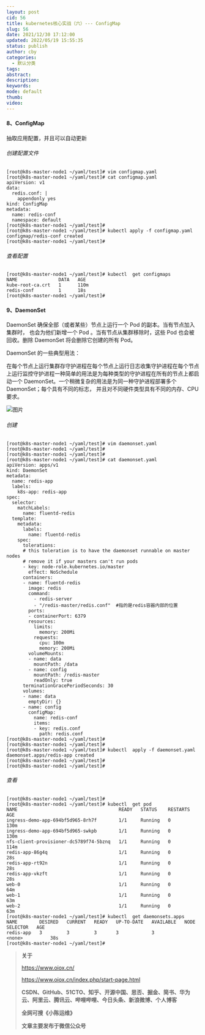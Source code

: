 ```yaml
---
layout: post
cid: 56
title: kubernetes核心实战（六）--- ConfigMap
slug: 56
date: 2021/12/30 17:12:00
updated: 2022/05/19 15:55:35
status: publish
author: cby
categories: 
  - 默认分类
tags: 
abstract: 
description: 
keywords: 
mode: default
thumb: 
video: 
---
```



#### 8、ConfigMap

抽取应用配置，并且可以自动更新

###### 创建配置文件  

```
[root@k8s-master-node1 ~/yaml/test]# vim configmap.yaml
[root@k8s-master-node1 ~/yaml/test]# cat configmap.yaml 
apiVersion: v1
data:   
  redis.conf: |
    appendonly yes
kind: ConfigMap
metadata:
  name: redis-conf
  namespace: default
[root@k8s-master-node1 ~/yaml/test]# 
[root@k8s-master-node1 ~/yaml/test]# kubectl apply -f configmap.yaml 
configmap/redis-conf created
[root@k8s-master-node1 ~/yaml/test]#
```

  

###### 查看配置

```
[root@k8s-master-node1 ~/yaml/test]# kubectl  get configmaps 
NAME               DATA   AGE
kube-root-ca.crt   1      110m
redis-conf         1      18s
[root@k8s-master-node1 ~/yaml/test]#
```

  

  

#### 9、DaemonSet

DaemonSet 确保全部（或者某些）节点上运行一个 Pod 的副本。当有节点加入集群时， 也会为他们新增一个 Pod 。当有节点从集群移除时，这些 Pod 也会被回收。删除 DaemonSet 将会删除它创建的所有 Pod。

DaemonSet 的一些典型用法：

在每个节点上运行集群存守护进程在每个节点上运行日志收集守护进程在每个节点上运行监控守护进程一种简单的用法是为每种类型的守护进程在所有的节点上都启动一个 DaemonSet。一个稍微复杂的用法是为同一种守护进程部署多个 DaemonSet；每个具有不同的标志， 并且对不同硬件类型具有不同的内存、CPU 要求。

![图片](https://p3-juejin.byteimg.com/tos-cn-i-k3u1fbpfcp/6f346eb21df342eb90fae6fc2f45f178~tplv-k3u1fbpfcp-zoom-1.image)

###### 创建

```
[root@k8s-master-node1 ~/yaml/test]# vim daemonset.yaml
[root@k8s-master-node1 ~/yaml/test]# 
[root@k8s-master-node1 ~/yaml/test]# 
[root@k8s-master-node1 ~/yaml/test]# cat daemonset.yaml 
apiVersion: apps/v1
kind: DaemonSet
metadata:
  name: redis-app
  labels:
    k8s-app: redis-app
spec:
  selector:
    matchLabels:
      name: fluentd-redis
  template:
    metadata:
      labels:
        name: fluentd-redis
    spec:
      tolerations:
      # this toleration is to have the daemonset runnable on master nodes
      # remove it if your masters can't run pods
      - key: node-role.kubernetes.io/master
        effect: NoSchedule
      containers:
      - name: fluentd-redis
        image: redis
        command:
          - redis-server
          - "/redis-master/redis.conf"  #指的是redis容器内部的位置
        ports:
        - containerPort: 6379
        resources:
          limits:
            memory: 200Mi
          requests:
            cpu: 100m
            memory: 200Mi
        volumeMounts:
        - name: data
          mountPath: /data
        - name: config
          mountPath: /redis-master
          readOnly: true
      terminationGracePeriodSeconds: 30
      volumes:
      - name: data
        emptyDir: {}
      - name: config
        configMap: 
          name: redis-conf
          items:
          - key: redis.conf
            path: redis.conf
[root@k8s-master-node1 ~/yaml/test]# 
[root@k8s-master-node1 ~/yaml/test]# 
[root@k8s-master-node1 ~/yaml/test]# kubectl  apply -f daemonset.yaml 
daemonset.apps/redis-app created
[root@k8s-master-node1 ~/yaml/test]# 
[root@k8s-master-node1 ~/yaml/test]#
```

  

###### 查看

```
[root@k8s-master-node1 ~/yaml/test]# 
[root@k8s-master-node1 ~/yaml/test]# kubectl  get pod
NAME                                     READY   STATUS    RESTARTS   AGE
ingress-demo-app-694bf5d965-8rh7f        1/1     Running   0          130m
ingress-demo-app-694bf5d965-swkpb        1/1     Running   0          130m
nfs-client-provisioner-dc5789f74-5bznq   1/1     Running   0          114m
redis-app-86g4q                          1/1     Running   0          28s
redis-app-rt92n                          1/1     Running   0          28s
redis-app-vkzft                          1/1     Running   0          28s
web-0                                    1/1     Running   0          64m
web-1                                    1/1     Running   0          63m
web-2                                    1/1     Running   0          63m
[root@k8s-master-node1 ~/yaml/test]# kubectl  get daemonsets.apps 
NAME        DESIRED   CURRENT   READY   UP-TO-DATE   AVAILABLE   NODE SELECTOR   AGE
redis-app   3         3         3       3            3           <none>          38s
[root@k8s-master-node1 ~/yaml/test]#
```

  

> **关于**
>
> https://www.oiox.cn/
>
> https://www.oiox.cn/index.php/start-page.html
>
> **CSDN、GitHub、51CTO、知乎、开源中国、思否、掘金、简书、华为云、阿里云、腾讯云、哔哩哔哩、今日头条、新浪微博、个人博客**
>
> **全网可搜《小陈运维》**
>
> **文章主要发布于微信公众号**